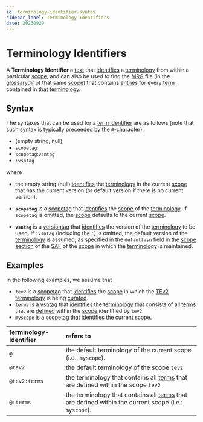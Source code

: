 ```yaml
---
id: terminology-identifier-syntax
sidebar_label: Terminology Identifiers
date: 20230929
---
```


# Terminology Identifiers

A **Terminology Identifier** a [text](identifier@) that [identifies](@) a [terminology](@) from within a particular [scope](@), and can also be used to find the [MRG](@) file (in the [glossarydir](@) of that same [scope](@)) that contains [entries](mrg-entry@) for every [term](@) contained in that [terminology](@).

## Syntax

The syntaxes that can be used for a [term identifier](@) are as follows (note that such syntax is typically preceeded by the `@`-character): 

- (empty string, null)
- `scopetag`
- `scopetag`:`vsntag`
- `:vsntag`

where

- the empty string (null) [identifies](@) the [terminology](@) in the current [scope](@) that has the current version (or default version if there is no current version).

- **`scopetag`** is a [scopetag](@) that [identifies](@) the [scope](@) of the [terminology](@). If `scopetag` is omitted, the [scope](@) defaults to the current [scope](@).

- **`vsntag`** is a [versiontag](@) that [identifies](@) the  version of the [terminology](@) to be used. If `:vsntag` (including the `:`) is omitted, the default version of the [terminology](@) is assumed, as specified in the `defaultvsn` field in the [scope section](/docs/spec-files/saf#terminology) of the [SAF](@) of the [scope](@) in which the [terminology](@) is maintained.


## Examples

In the following examples, we assume that 
- `tev2` is a [scopetag](@) that [identifies](@) the [scope](@) in which the [TEv2](@) [terminology](@) is being [curated](@). 
- `terms` is a [vsntag](@) that [identifies](@) the [terminology](@) that consists of all [terms](@) that are [defined](@) within the [scope](@) identified by `tev2`.
- `myscope` is a [scopetag](@) that [identifies](@) the current [scope](@).

| terminology-identifier | refers to |
| :--------------------- | :-------- |
| `@`                    | the default terminology of the current scope (i.e., `myscope`). |
| `@tev2`                | the default terminology of the scope `tev2` |
| `@tev2:terms`          | the terminology that contains all [terms](@) that are defined within the scope `tev2` |
| `@:terms`              | the terminology that contains all [terms](@) that are defined within the current scope (i.e.: `myscope`). |